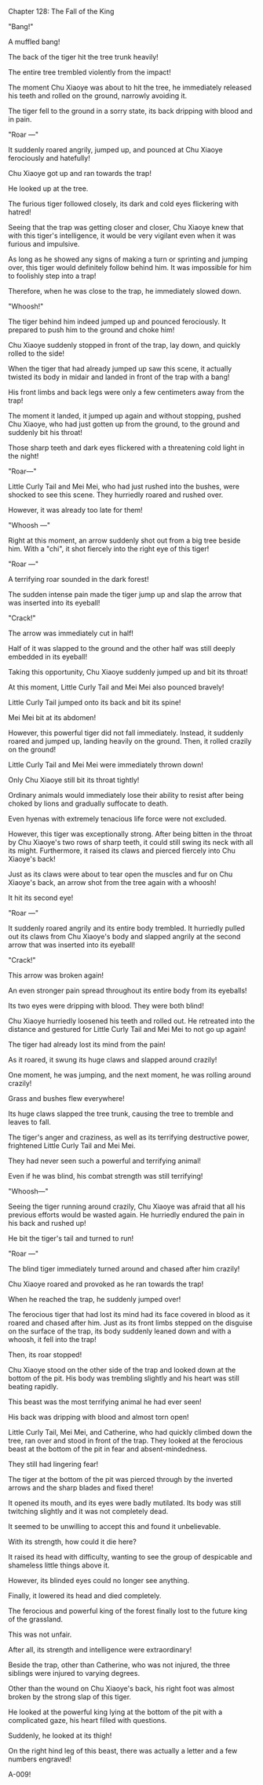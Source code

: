Chapter 128: The Fall of the King

"Bang\!"

A muffled bang\!

The back of the tiger hit the tree trunk heavily\!

The entire tree trembled violently from the impact\!

The moment Chu Xiaoye was about to hit the tree, he immediately released his teeth and rolled on the ground, narrowly avoiding it.

The tiger fell to the ground in a sorry state, its back dripping with blood and in pain.

"Roar —"

It suddenly roared angrily, jumped up, and pounced at Chu Xiaoye ferociously and hatefully\!

Chu Xiaoye got up and ran towards the trap\!

He looked up at the tree.

The furious tiger followed closely, its dark and cold eyes flickering with hatred\!

Seeing that the trap was getting closer and closer, Chu Xiaoye knew that with this tiger's intelligence, it would be very vigilant even when it was furious and impulsive.

As long as he showed any signs of making a turn or sprinting and jumping over, this tiger would definitely follow behind him. It was impossible for him to foolishly step into a trap\!

Therefore, when he was close to the trap, he immediately slowed down.

"Whoosh\!"

The tiger behind him indeed jumped up and pounced ferociously. It prepared to push him to the ground and choke him\!

Chu Xiaoye suddenly stopped in front of the trap, lay down, and quickly rolled to the side\!

When the tiger that had already jumped up saw this scene, it actually twisted its body in midair and landed in front of the trap with a bang\!

His front limbs and back legs were only a few centimeters away from the trap\!

The moment it landed, it jumped up again and without stopping, pushed Chu Xiaoye, who had just gotten up from the ground, to the ground and suddenly bit his throat\!

Those sharp teeth and dark eyes flickered with a threatening cold light in the night\!

"Roar—"

Little Curly Tail and Mei Mei, who had just rushed into the bushes, were shocked to see this scene. They hurriedly roared and rushed over.

However, it was already too late for them\!

"Whoosh —"

Right at this moment, an arrow suddenly shot out from a big tree beside him. With a "chi", it shot fiercely into the right eye of this tiger\!

"Roar —"

A terrifying roar sounded in the dark forest\!

The sudden intense pain made the tiger jump up and slap the arrow that was inserted into its eyeball\!

"Crack\!"

The arrow was immediately cut in half\!

Half of it was slapped to the ground and the other half was still deeply embedded in its eyeball\!

Taking this opportunity, Chu Xiaoye suddenly jumped up and bit its throat\!

At this moment, Little Curly Tail and Mei Mei also pounced bravely\!

Little Curly Tail jumped onto its back and bit its spine\!

Mei Mei bit at its abdomen\!

However, this powerful tiger did not fall immediately. Instead, it suddenly roared and jumped up, landing heavily on the ground. Then, it rolled crazily on the ground\!

Little Curly Tail and Mei Mei were immediately thrown down\!

Only Chu Xiaoye still bit its throat tightly\!

Ordinary animals would immediately lose their ability to resist after being choked by lions and gradually suffocate to death.

Even hyenas with extremely tenacious life force were not excluded.

However, this tiger was exceptionally strong. After being bitten in the throat by Chu Xiaoye's two rows of sharp teeth, it could still swing its neck with all its might. Furthermore, it raised its claws and pierced fiercely into Chu Xiaoye's back\!

Just as its claws were about to tear open the muscles and fur on Chu Xiaoye's back, an arrow shot from the tree again with a whoosh\!

It hit its second eye\!

"Roar —"

It suddenly roared angrily and its entire body trembled. It hurriedly pulled out its claws from Chu Xiaoye's body and slapped angrily at the second arrow that was inserted into its eyeball\!

"Crack\!"

This arrow was broken again\!

An even stronger pain spread throughout its entire body from its eyeballs\!

Its two eyes were dripping with blood. They were both blind\!

Chu Xiaoye hurriedly loosened his teeth and rolled out. He retreated into the distance and gestured for Little Curly Tail and Mei Mei to not go up again\!

The tiger had already lost its mind from the pain\!

As it roared, it swung its huge claws and slapped around crazily\!

One moment, he was jumping, and the next moment, he was rolling around crazily\!

Grass and bushes flew everywhere\!

Its huge claws slapped the tree trunk, causing the tree to tremble and leaves to fall.

The tiger's anger and craziness, as well as its terrifying destructive power, frightened Little Curly Tail and Mei Mei.

They had never seen such a powerful and terrifying animal\!

Even if he was blind, his combat strength was still terrifying\!

"Whoosh—"

Seeing the tiger running around crazily, Chu Xiaoye was afraid that all his previous efforts would be wasted again. He hurriedly endured the pain in his back and rushed up\!

He bit the tiger's tail and turned to run\!

"Roar —"

The blind tiger immediately turned around and chased after him crazily\!

Chu Xiaoye roared and provoked as he ran towards the trap\!

When he reached the trap, he suddenly jumped over\!

The ferocious tiger that had lost its mind had its face covered in blood as it roared and chased after him. Just as its front limbs stepped on the disguise on the surface of the trap, its body suddenly leaned down and with a whoosh, it fell into the trap\!

Then, its roar stopped\!

Chu Xiaoye stood on the other side of the trap and looked down at the bottom of the pit. His body was trembling slightly and his heart was still beating rapidly.

This beast was the most terrifying animal he had ever seen\!

His back was dripping with blood and almost torn open\!

Little Curly Tail, Mei Mei, and Catherine, who had quickly climbed down the tree, ran over and stood in front of the trap. They looked at the ferocious beast at the bottom of the pit in fear and absent-mindedness.

They still had lingering fear\!

The tiger at the bottom of the pit was pierced through by the inverted arrows and the sharp blades and fixed there\!

It opened its mouth, and its eyes were badly mutilated. Its body was still twitching slightly and it was not completely dead.

It seemed to be unwilling to accept this and found it unbelievable.

With its strength, how could it die here?

It raised its head with difficulty, wanting to see the group of despicable and shameless little things above it.

However, its blinded eyes could no longer see anything.

Finally, it lowered its head and died completely.

The ferocious and powerful king of the forest finally lost to the future king of the grassland.

This was not unfair.

After all, its strength and intelligence were extraordinary\!

Beside the trap, other than Catherine, who was not injured, the three siblings were injured to varying degrees.

Other than the wound on Chu Xiaoye's back, his right foot was almost broken by the strong slap of this tiger.

He looked at the powerful king lying at the bottom of the pit with a complicated gaze, his heart filled with questions.

Suddenly, he looked at its thigh\!

On the right hind leg of this beast, there was actually a letter and a few numbers engraved\!

A-009\!